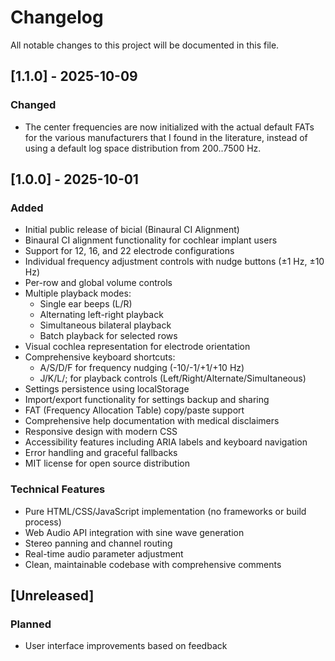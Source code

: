 # Changelog

All notable changes to this project will be documented in this file.

## [1.1.0] - 2025-10-09

### Changed

- The center frequencies are now initialized with the actual default FATs
  for the various manufacturers that I found in the literature,
  instead of using a default log space distribution from 200..7500 Hz.

## [1.0.0] - 2025-10-01

### Added

- Initial public release of bicial (Binaural CI Alignment)
- Binaural CI alignment functionality for cochlear implant users
- Support for 12, 16, and 22 electrode configurations
- Individual frequency adjustment controls with nudge buttons (±1 Hz, ±10 Hz)
- Per-row and global volume controls
- Multiple playback modes:
  - Single ear beeps (L/R)
  - Alternating left-right playback
  - Simultaneous bilateral playback
  - Batch playback for selected rows
- Visual cochlea representation for electrode orientation
- Comprehensive keyboard shortcuts:
  - A/S/D/F for frequency nudging (-10/-1/+1/+10 Hz)
  - J/K/L/; for playback controls (Left/Right/Alternate/Simultaneous)
- Settings persistence using localStorage
- Import/export functionality for settings backup and sharing
- FAT (Frequency Allocation Table) copy/paste support
- Comprehensive help documentation with medical disclaimers
- Responsive design with modern CSS
- Accessibility features including ARIA labels and keyboard navigation
- Error handling and graceful fallbacks
- MIT license for open source distribution

### Technical Features

- Pure HTML/CSS/JavaScript implementation (no frameworks or build process)
- Web Audio API integration with sine wave generation
- Stereo panning and channel routing
- Real-time audio parameter adjustment
- Clean, maintainable codebase with comprehensive comments

## [Unreleased]

### Planned

- User interface improvements based on feedback
